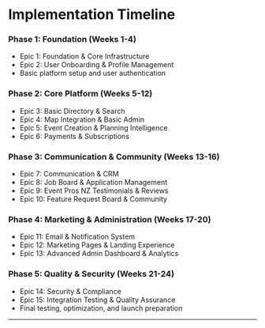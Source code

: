 # Implementation Timeline

### Phase 1: Foundation (Weeks 1-4)

- Epic 1: Foundation & Core Infrastructure
- Epic 2: User Onboarding & Profile Management
- Basic platform setup and user authentication

### Phase 2: Core Platform (Weeks 5-12)

- Epic 3: Basic Directory & Search
- Epic 4: Map Integration & Basic Admin
- Epic 5: Event Creation & Planning Intelligence
- Epic 6: Payments & Subscriptions

### Phase 3: Communication & Community (Weeks 13-16)

- Epic 7: Communication & CRM
- Epic 8: Job Board & Application Management
- Epic 9: Event Pros NZ Testimonials & Reviews
- Epic 10: Feature Request Board & Community

### Phase 4: Marketing & Administration (Weeks 17-20)

- Epic 11: Email & Notification System
- Epic 12: Marketing Pages & Landing Experience
- Epic 13: Advanced Admin Dashboard & Analytics

### Phase 5: Quality & Security (Weeks 21-24)

- Epic 14: Security & Compliance
- Epic 15: Integration Testing & Quality Assurance
- Final testing, optimization, and launch preparation

---

